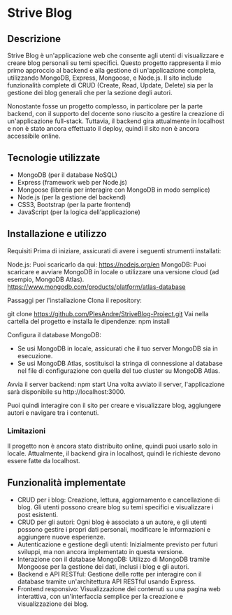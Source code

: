 # Strive Blog

## Descrizione
Strive Blog è un'applicazione web che consente agli utenti di visualizzare e creare blog personali su temi specifici. Questo progetto rappresenta il mio primo approccio al backend e alla gestione di un'applicazione completa, utilizzando MongoDB, Express, Mongoose, e Node.js. Il sito include funzionalità complete di CRUD (Create, Read, Update, Delete) sia per la gestione dei blog generali che per la sezione degli autori.

Nonostante fosse un progetto complesso, in particolare per la parte backend, con il supporto del docente sono riuscito a gestire la creazione di un'applicazione full-stack. Tuttavia, il backend gira attualmente in localhost e non è stato ancora effettuato il deploy, quindi il sito non è ancora accessibile online.

## Tecnologie utilizzate
- MongoDB (per il database NoSQL)
- Express (framework web per Node.js)
- Mongoose (libreria per interagire con MongoDB in modo semplice)
- Node.js (per la gestione del backend)
- CSS3, Bootstrap (per la parte frontend)
- JavaScript (per la logica dell'applicazione)

## Installazione e utilizzo
Requisiti
Prima di iniziare, assicurati di avere i seguenti strumenti installati:

Node.js: Puoi scaricarlo da qui: https://nodejs.org/en
MongoDB: Puoi scaricare e avviare MongoDB in locale o utilizzare una versione cloud (ad esempio, MongoDB Atlas). 
https://www.mongodb.com/products/platform/atlas-database

Passaggi per l'installazione
Clona il repository:

git clone https://github.com/PlesAndre/StriveBlog-Project.git
Vai nella cartella del progetto e installa le dipendenze:
npm install

Configura il database MongoDB:
- Se usi MongoDB in locale, assicurati che il tuo server MongoDB sia in esecuzione.
- Se usi MongoDB Atlas, sostituisci la stringa di connessione al database nel file di configurazione con quella del tuo cluster su MongoDB Atlas.
  
Avvia il server backend:
npm start
Una volta avviato il server, l'applicazione sarà disponibile su http://localhost:3000.

Puoi quindi interagire con il sito per creare e visualizzare blog, aggiungere autori e navigare tra i contenuti.

### Limitazioni
Il progetto non è ancora stato distribuito online, quindi puoi usarlo solo in locale.
Attualmente, il backend gira in localhost, quindi le richieste devono essere fatte da localhost.

## Funzionalità implementate
- CRUD per i blog: Creazione, lettura, aggiornamento e cancellazione di blog. Gli utenti possono creare blog su temi specifici e visualizzare i post esistenti.
- CRUD per gli autori: Ogni blog è associato a un autore, e gli utenti possono gestire i propri dati personali, modificare le informazioni e aggiungere nuove esperienze.
- Autenticazione e gestione degli utenti: Inizialmente previsto per futuri sviluppi, ma non ancora implementato in questa versione.
- Interazione con il database MongoDB: Utilizzo di MongoDB tramite Mongoose per la gestione dei dati, inclusi i blog e gli autori.
- Backend e API RESTful: Gestione delle rotte per interagire con il database tramite un'architettura API RESTful usando Express.
- Frontend responsivo: Visualizzazione dei contenuti su una pagina web interattiva, con un'interfaccia semplice per la creazione e visualizzazione dei blog.

